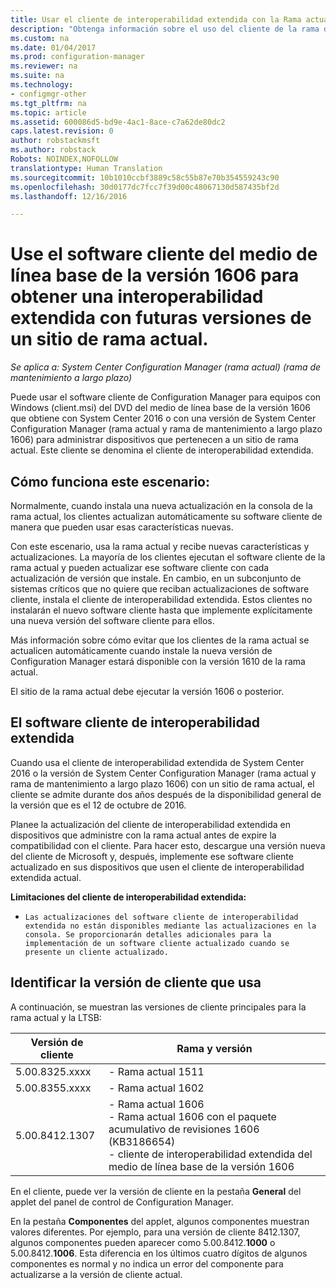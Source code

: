 ```yaml
---
title: Usar el cliente de interoperabilidad extendida con la Rama actual | Microsoft Docs
description: "Obtenga información sobre el uso del cliente de la rama de mantenimiento a largo plazo de Configuration Manager con un sitio de rama actual."
ms.custom: na
ms.date: 01/04/2017
ms.prod: configuration-manager
ms.reviewer: na
ms.suite: na
ms.technology:
- configmgr-other
ms.tgt_pltfrm: na
ms.topic: article
ms.assetid: 600086d5-bd9e-4ac1-8ace-c7a62de80dc2
caps.latest.revision: 0
author: robstackmsft
ms.author: robstack
Robots: NOINDEX,NOFOLLOW
translationtype: Human Translation
ms.sourcegitcommit: 10b1010ccbf3889c58c55b87e70b354559243c90
ms.openlocfilehash: 30d0177dc7fcc7f39d00c48067130d587435bf2d
ms.lasthandoff: 12/16/2016

---
```

# <a name="use-the-client-software-from-the-version-1606-baseline-media-for-extended-interoperability-with-future-versions-of-a-current-branch-site"></a>Use el software cliente del medio de línea base de la versión 1606 para obtener una interoperabilidad extendida con futuras versiones de un sitio de rama actual.

*Se aplica a: System Center Configuration Manager (rama actual) (rama de mantenimiento a largo plazo)*  

Puede usar el software cliente de Configuration Manager para equipos con Windows (client.msi) del DVD del medio de línea base de la versión 1606 que obtiene con System Center 2016 o con una versión de System Center Configuration Manager (rama actual y rama de mantenimiento a largo plazo 1606) para administrar dispositivos que pertenecen a un sitio de rama actual. Este cliente se denomina el cliente de interoperabilidad extendida.

## <a name="how-this-scenario-works"></a>Cómo funciona este escenario:
Normalmente, cuando instala una nueva actualización en la consola de la rama actual, los clientes actualizan automáticamente su software cliente de manera que pueden usar esas características nuevas.

Con este escenario, usa la rama actual y recibe nuevas características y actualizaciones. La mayoría de los clientes ejecutan el software cliente de la rama actual y pueden actualizar ese software cliente con cada actualización de versión que instale. En cambio, en un subconjunto de sistemas críticos que no quiere que reciban actualizaciones de software cliente, instala el cliente de interoperabilidad extendida. Estos clientes no instalarán el nuevo software cliente hasta que implemente explícitamente una nueva versión del software cliente para ellos.

Más información sobre cómo evitar que los clientes de la rama actual se actualicen automáticamente cuando instale la nueva versión de Configuration Manager estará disponible con la versión 1610 de la rama actual.

El sitio de la rama actual debe ejecutar la versión 1606 o posterior.

## <a name="the-extended-interoperability-client-software"></a>El software cliente de interoperabilidad extendida
Cuando usa el cliente de interoperabilidad extendida de System Center 2016 o la versión de System Center Configuration Manager (rama actual y rama de mantenimiento a largo plazo 1606) con un sitio de rama actual, el cliente se admite durante dos años después de la disponibilidad general de la versión que es el 12 de octubre de 2016.

Planee la actualización del cliente de interoperabilidad extendida en dispositivos que administre con la rama actual antes de expire la compatibilidad con el cliente. Para hacer esto, descargue una versión nueva del cliente de Microsoft y, después, implemente ese software cliente actualizado en sus dispositivos que usen el cliente de interoperabilidad extendida actual.

**Limitaciones del cliente de interoperabilidad extendida:**
-     Las actualizaciones del software cliente de interoperabilidad extendida no están disponibles mediante las actualizaciones en la consola. Se proporcionarán detalles adicionales para la implementación de un software cliente actualizado cuando se presente un cliente actualizado.

## <a name="identify-the-client-version-you-use"></a>Identificar la versión de cliente que usa
A continuación, se muestran las versiones de cliente principales para la rama actual y la LTSB:

|Versión de cliente|Rama y versión |  
|----------------|---------------------|
|5.00.8325.xxxx |    - Rama actual 1511|
|5.00.8355.xxxx    |- Rama actual 1602|
|5.00.8412.1307    |- Rama actual 1606 </br> - Rama actual 1606 con el paquete acumulativo de revisiones 1606 (KB3186654)</br>- cliente de interoperabilidad extendida del medio de línea base de la versión 1606|  

En el cliente, puede ver la versión de cliente en la pestaña **General** del applet del panel de control de Configuration Manager.

En la pestaña **Componentes** del applet, algunos componentes muestran valores diferentes. Por ejemplo, para una versión de cliente 8412.1307, algunos componentes pueden aparecer como 5.00.8412.**1000** o 5.00.8412.**1006**.  Esta diferencia en los últimos cuatro dígitos de algunos componentes es normal y no indica un error del componente para actualizarse a la versión de cliente actual.

